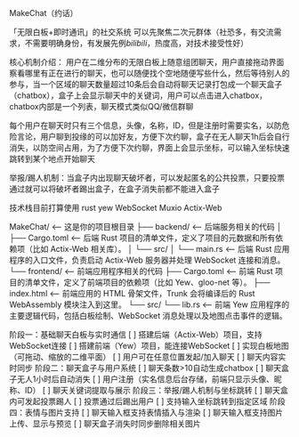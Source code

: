 MakeChat（约话）

「无限白板+即时通讯」的社交系统
可以先聚焦二次元群体（社恐多，有交流需求，不需要明确身份，有发展先例*bilibili*，热度高，对技术接受性好）

核心机制介绍：
用户在二维分布的无限白板上随意组团聊天，用户直接拖动界面察看哪里有正在进行的聊天，也可以随便找个空地随便写些什么，然后等待别人的参与，当一个区域的聊天数量超过10条后会自动将聊天记录打包成一个聊天盒子（chatbox），盒子上会显示聊天中的关键词，用户可以点击进入chatbox，chatbox内部是一个列表，聊天模式类似QQ/微信群聊

每个用户在聊天时只有三个信息，头像，名称，ID，但是注册时需要实名，以防危险言论，用户聊到投缘的可以加好友，方便下次约聊，盒子在无人聊天1h后会自行消失，以防空间占用，为了方便下次约聊，界面上会显示坐标，可以输入坐标快速跳转到某个地点开始聊天


举报/踢人机制：当盒子内出现聊天破坏者，可以发起匿名的公共投票，只要投票通过就可以将破坏者踢出盒子，在盒子消失前都不能进入盒子


技术栈目前打算使用
rust	yew	WebSocket	Muxio	Actix-Web

MakeChat/  <-- 这是你的项目根目录
├── backend/  <-- 后端服务相关的代码
│   ├── Cargo.toml  <-- 后端 Rust 项目的清单文件，定义了项目的元数据和所有依赖项（比如 Actix-Web 相关库）。
│   └── src/
│       └── main.rs  <-- 后端 Rust 应用程序的入口文件，负责启动 Actix-Web 服务器并处理 WebSocket 连接和消息。
└── frontend/  <-- 前端应用程序相关的代码
    ├── Cargo.toml  <-- 前端 Rust 项目的清单文件，定义了前端项目的依赖项（比如 Yew、gloo-net 等）。
    ├── index.html  <-- 前端应用的 HTML 骨架文件，Trunk 会将编译后的 Rust WebAssembly 模块注入到这里。
    └── src/
        └── lib.rs  <-- 前端 Yew 应用程序的主要逻辑代码，包括白板绘制、WebSocket 消息处理以及地图点击事件的逻辑。


阶段一：基础聊天白板与实时通信
[ ] 搭建后端（Actix-Web）项目，支持WebSocket连接
[ ] 搭建前端（Yew）项目，能连接WebSocket
[ ] 实现白板地图（可拖动、缩放的二维平面）
[ ] 用户可在任意位置发起/加入聊天
[ ] 聊天内容实时同步
阶段二：聊天盒子与用户系统
[ ] 聊天条数>10自动生成chatbox
[ ] 聊天盒子无人1小时后自动消失
[ ] 用户注册（实名信息后台存储，前端只显示头像、昵称、ID）
[ ] 聊天关键词提取与展示
阶段三：举报/踢人机制与坐标跳转
[ ] 聊天盒内可发起投票踢人
[ ] 投票通过后踢出用户
[ ] 支持输入坐标跳转到指定区域
阶段四：表情与图片支持
[ ] 聊天输入框支持表情插入与渲染
[ ] 聊天输入框支持图片上传、显示与预览
[ ] 聊天盒子消失时同步删除相关图片